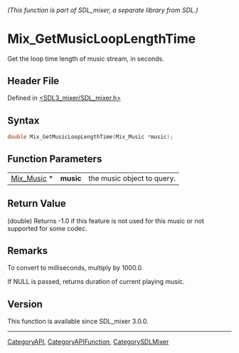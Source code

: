 ###### (This function is part of SDL_mixer, a separate library from SDL.)
# Mix_GetMusicLoopLengthTime

Get the loop time length of music stream, in seconds.

## Header File

Defined in [<SDL3_mixer/SDL_mixer.h>](https://github.com/libsdl-org/SDL_mixer/blob/main/include/SDL3_mixer/SDL_mixer.h)

## Syntax

```c
double Mix_GetMusicLoopLengthTime(Mix_Music *music);
```

## Function Parameters

|                          |           |                            |
| ------------------------ | --------- | -------------------------- |
| [Mix_Music](Mix_Music) * | **music** | the music object to query. |

## Return Value

(double) Returns -1.0 if this feature is not used for this music or not
supported for some codec.

## Remarks

To convert to milliseconds, multiply by 1000.0.

If NULL is passed, returns duration of current playing music.

## Version

This function is available since SDL_mixer 3.0.0.

----
[CategoryAPI](CategoryAPI), [CategoryAPIFunction](CategoryAPIFunction), [CategorySDLMixer](CategorySDLMixer)

